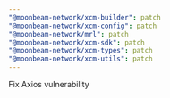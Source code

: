 ```yaml
---
"@moonbeam-network/xcm-builder": patch
"@moonbeam-network/xcm-config": patch
"@moonbeam-network/mrl": patch
"@moonbeam-network/xcm-sdk": patch
"@moonbeam-network/xcm-types": patch
"@moonbeam-network/xcm-utils": patch
---
```


Fix Axios vulnerability

